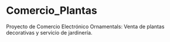 # Comercio_Plantas
Proyecto de Comercio Electrónico Ornamentals: Venta de plantas decorativas y servicio de jardinería.
